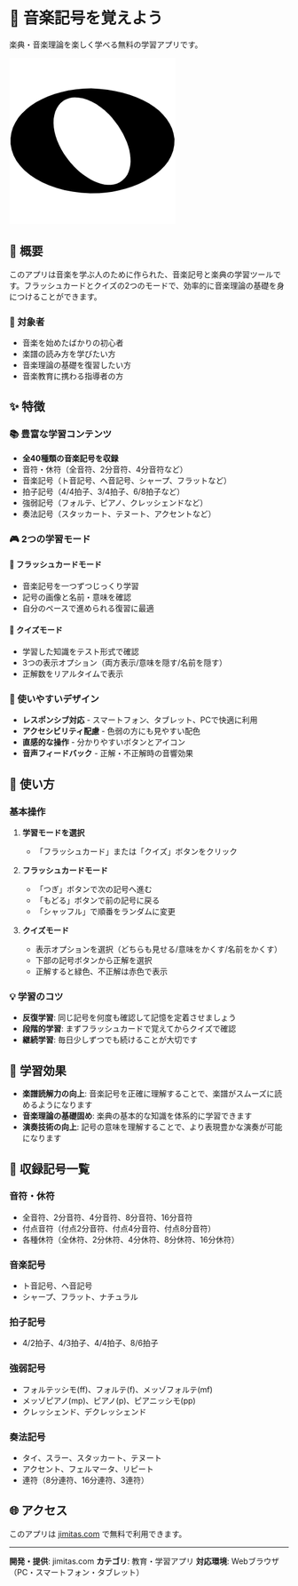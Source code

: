 # 🎵 音楽記号を覚えよう

楽典・音楽理論を楽しく学べる無料の学習アプリです。

![音楽記号学習アプリ](image/ongaku1.png)

## 📖 概要

このアプリは音楽を学ぶ人のために作られた、音楽記号と楽典の学習ツールです。フラッシュカードとクイズの2つのモードで、効率的に音楽理論の基礎を身につけることができます。

### 🎯 対象者
- 音楽を始めたばかりの初心者
- 楽譜の読み方を学びたい方
- 音楽理論の基礎を復習したい方
- 音楽教育に携わる指導者の方

## ✨ 特徴

### 📚 豊富な学習コンテンツ
- **全40種類の音楽記号を収録**
- 音符・休符（全音符、2分音符、4分音符など）
- 音楽記号（ト音記号、ヘ音記号、シャープ、フラットなど）
- 拍子記号（4/4拍子、3/4拍子、6/8拍子など）
- 強弱記号（フォルテ、ピアノ、クレッシェンドなど）
- 奏法記号（スタッカート、テヌート、アクセントなど）

### 🎮 2つの学習モード

#### 📇 フラッシュカードモード
- 音楽記号を一つずつじっくり学習
- 記号の画像と名前・意味を確認
- 自分のペースで進められる復習に最適

#### 🎯 クイズモード
- 学習した知識をテスト形式で確認
- 3つの表示オプション（両方表示/意味を隠す/名前を隠す）
- 正解数をリアルタイムで表示

### 📱 使いやすいデザイン
- **レスポンシブ対応** - スマートフォン、タブレット、PCで快適に利用
- **アクセシビリティ配慮** - 色弱の方にも見やすい配色
- **直感的な操作** - 分かりやすいボタンとアイコン
- **音声フィードバック** - 正解・不正解時の音響効果

## 🚀 使い方

### 基本操作

1. **学習モードを選択**
   - 「フラッシュカード」または「クイズ」ボタンをクリック

2. **フラッシュカードモード**
   - 「つぎ」ボタンで次の記号へ進む
   - 「もどる」ボタンで前の記号に戻る
   - 「シャッフル」で順番をランダムに変更

3. **クイズモード**
   - 表示オプションを選択（どちらも見せる/意味をかくす/名前をかくす）
   - 下部の記号ボタンから正解を選択
   - 正解すると緑色、不正解は赤色で表示

### 💡 学習のコツ

- **反復学習**: 同じ記号を何度も確認して記憶を定着させましょう
- **段階的学習**: まずフラッシュカードで覚えてからクイズで確認
- **継続学習**: 毎日少しずつでも続けることが大切です

## 🌟 学習効果

- **楽譜読解力の向上**: 音楽記号を正確に理解することで、楽譜がスムーズに読めるようになります
- **音楽理論の基礎固め**: 楽典の基本的な知識を体系的に学習できます
- **演奏技術の向上**: 記号の意味を理解することで、より表現豊かな演奏が可能になります

## 📝 収録記号一覧

### 音符・休符
- 全音符、2分音符、4分音符、8分音符、16分音符
- 付点音符（付点2分音符、付点4分音符、付点8分音符）
- 各種休符（全休符、2分休符、4分休符、8分休符、16分休符）

### 音楽記号
- ト音記号、ヘ音記号
- シャープ、フラット、ナチュラル

### 拍子記号
- 4/2拍子、4/3拍子、4/4拍子、8/6拍子

### 強弱記号
- フォルテッシモ(ff)、フォルテ(f)、メッゾフォルテ(mf)
- メッゾピアノ(mp)、ピアノ(p)、ピアニッシモ(pp)
- クレッシェンド、デクレッシェンド

### 奏法記号
- タイ、スラー、スタッカート、テヌート
- アクセント、フェルマータ、リピート
- 連符（8分連符、16分連符、3連符）

## 🌐 アクセス

このアプリは [jimitas.com](https://jimitas.com) で無料で利用できます。

---

**開発・提供**: jimitas.com
**カテゴリ**: 教育・学習アプリ
**対応環境**: Webブラウザ（PC・スマートフォン・タブレット）